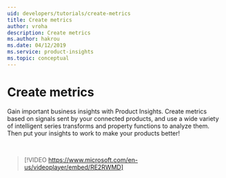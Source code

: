 ```yaml
---
uid: developers/tutorials/create-metrics
title: Create metrics
author: vroha
description: Create metrics
ms.author: hakrou
ms.date: 04/12/2019
ms.service: product-insights
ms.topic: conceptual
---
```

# Create metrics

Gain important business insights with Product Insights.
Create metrics based on signals sent by your connected products, and
use a wide variety of intelligent series transforms and property functions to analyze them.
Then put your insights to work to make your products better!

<br/>

> [!VIDEO https://www.microsoft.com/en-us/videoplayer/embed/RE2RWMD]

